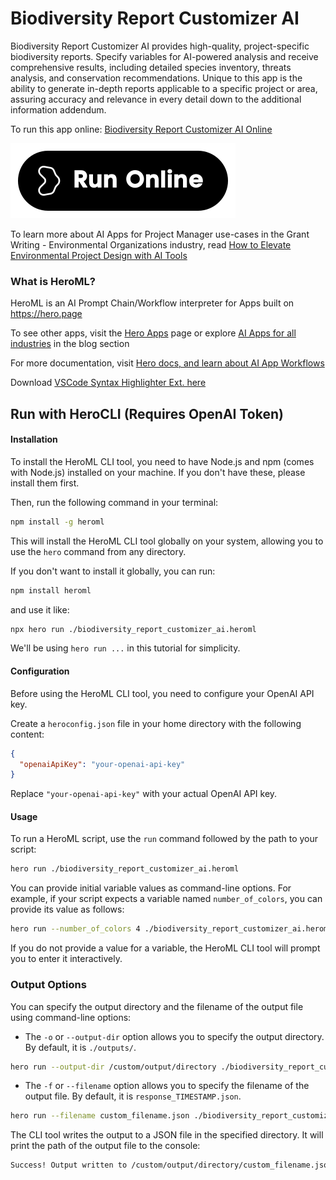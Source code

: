 # Biodiversity Report Customizer AI

Biodiversity Report Customizer AI provides high-quality, project-specific biodiversity reports. Specify variables for AI-powered analysis and receive comprehensive results, including detailed species inventory, threats analysis, and conservation recommendations. Unique to this app is the ability to generate in-depth reports applicable to a specific project or area, assuring accuracy and relevance in every detail down to the additional information addendum.

To run this app online: [Biodiversity Report Customizer AI Online](https://hero.page/app/biodiversity-report-customizer-ai-tailored-ai-biodiversity-analysis/YTeYrvIs3UC05JDV8CdT)

[![Run Biodiversity Report Customizer AI Online](/assets/run.svg)](https://hero.page/app/biodiversity-report-customizer-ai-tailored-ai-biodiversity-analysis/YTeYrvIs3UC05JDV8CdT)

To learn more about AI Apps for Project Manager use-cases in the Grant Writing - Environmental Organizations industry, read [How to Elevate Environmental Project Design with AI Tools](https://hero.page/blog/ai/grant-writing-environmental-organizations/how-to-elevate-environmental-project-design-with-ai-tools/170914)

### What is HeroML?
HeroML is an AI Prompt Chain/Workflow interpreter for Apps built on https://hero.page 

To see other apps, visit the [Hero Apps](https://hero.page/apps) page or explore [AI Apps for all industries](https://hero.page/blog) in the blog section

For more documentation, visit [Hero docs, and learn about AI App Workflows](https://hero.page/tutorials/introduction-to-heroml)

Download [VSCode Syntax Highlighter Ext. here](https://marketplace.visualstudio.com/items?itemName=hero-page.heroml)

## Run with HeroCLI (Requires OpenAI Token)

#### Installation

To install the HeroML CLI tool, you need to have Node.js and npm (comes with Node.js) installed on your machine. If you don't have these, please install them first. 

Then, run the following command in your terminal:

```bash
npm install -g heroml
```

This will install the HeroML CLI tool globally on your system, allowing you to use the `hero` command from any directory.

If you don't want to install it globally, you can run:

```bash
npm install heroml
```

and use it like:

```bash
npx hero run ./biodiversity_report_customizer_ai.heroml
```

We'll be using `hero run ...` in this tutorial for simplicity.

#### Configuration

Before using the HeroML CLI tool, you need to configure your OpenAI API key. 

Create a `heroconfig.json` file in your home directory with the following content:

```json
{
  "openaiApiKey": "your-openai-api-key"
}
```

Replace `"your-openai-api-key"` with your actual OpenAI API key.

#### Usage

To run a HeroML script, use the `run` command followed by the path to your script:

```bash
hero run ./biodiversity_report_customizer_ai.heroml
```

You can provide initial variable values as command-line options. For example, if your script expects a variable named `number_of_colors`, you can provide its value as follows:

```bash
hero run --number_of_colors 4 ./biodiversity_report_customizer_ai.heroml
```

If you do not provide a value for a variable, the HeroML CLI tool will prompt you to enter it interactively.

### Output Options

You can specify the output directory and the filename of the output file using command-line options:

- The `-o` or `--output-dir` option allows you to specify the output directory. By default, it is `./outputs/`.

```bash
hero run --output-dir /custom/output/directory ./biodiversity_report_customizer_ai.heroml
```

- The `-f` or `--filename` option allows you to specify the filename of the output file. By default, it is `response_TIMESTAMP.json`.

```bash
hero run --filename custom_filename.json ./biodiversity_report_customizer_ai.heroml
```

The CLI tool writes the output to a JSON file in the specified directory. It will print the path of the output file to the console:

```bash
Success! Output written to /custom/output/directory/custom_filename.json
```

